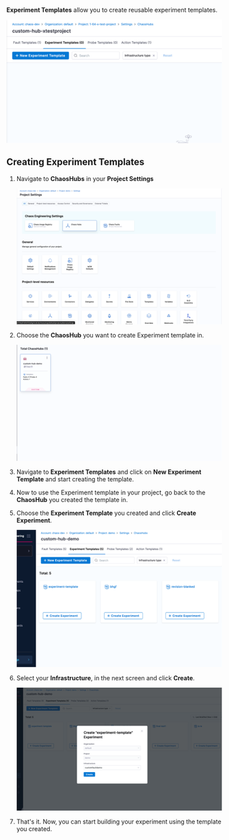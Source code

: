 **Experiment Templates** allow you to create reusable experiment templates.

![experiment templates](./static/experiment-templates/exp-template.png)

## Creating Experiment Templates

1. Navigate to **ChaosHubs** in your **Project Settings**

    ![chaos hubs](./static/templates/chaos-hub.png)

2. Choose the **ChaosHub** you want to create Experiment template in.

    ![chaos hub](./static/templates/click-on-chaoshub.png)

3. Navigate to **Experiment Templates** and click on **New Experiment Template** and start creating the template.

4. Now to use the Experiment template in your project, go back to the **ChaosHub** you created the template in.

5. Choose the **Experiment Template** you created and click **Create Experiment**.

    ![create experiment](./static/experiment-templates/create-experiment.png)

6. Select your **Infrastructure**, in the next screen and click **Create**.

    ![create experiment](./static/experiment-templates/select-infra.png)

7. That's it. Now, you can start building your experiment using the template you created.




